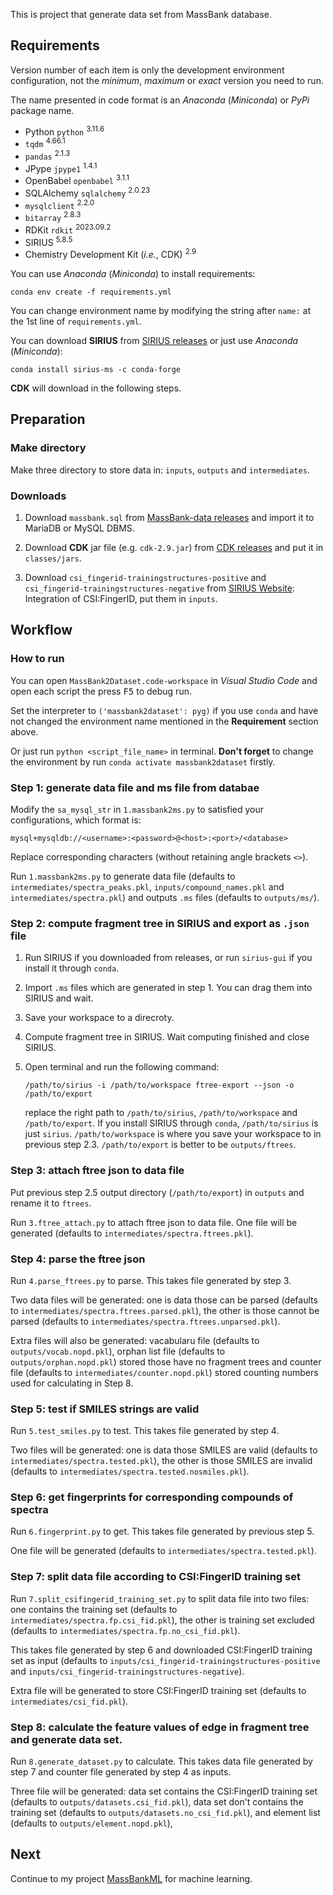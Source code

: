 This is project that generate data set from MassBank database.

## Requirements

Version number of each item is only the development environment configuration, not the *minimum*, *maximum* or *exact* version you need to run.

The name presented in code format is an *Anaconda* (*Miniconda*) or *PyPi* package name.

  - Python `python` <sup>3.11.6</sup>
  - `tqdm` <sup>4.66.1</sup>
  - `pandas` <sup>2.1.3</sup>
  - JPype `jpype1` <sup>1.4.1</sup>
  - OpenBabel `openbabel` <sup>3.1.1</sup>
  - SQLAlchemy `sqlalchemy` <sup>2.0.23</sup>
  - `mysqlclient` <sup>2.2.0</sup>
  - `bitarray` <sup>2.8.3</sup>
  - RDKit `rdkit` <sup>2023.09.2</sup>
  - SIRIUS <sup>5.8.5</sup>
  - Chemistry Development Kit (*i.e.*, CDK) <sup>2.9</sup>

You can use *Anaconda* (*Miniconda*) to install requirements:

```
conda env create -f requirements.yml
```

You can change environment name by modifying the string after `name:` at the 1st line of `requirements.yml`.

You can download **SIRIUS** from [SIRIUS releases](https://github.com/boecker-lab/sirius/releases/) or just use *Anaconda* (*Miniconda*):

```
conda install sirius-ms -c conda-forge
```

**CDK** will download in the following steps.

## Preparation

### Make directory

Make three directory to store data in: `inputs`, `outputs` and `intermediates`.

### Downloads

1.  Download `massbank.sql` from [MassBank-data releases](https://github.com/MassBank/MassBank-data/releases/) and import it to MariaDB or MySQL DBMS.

2.  Download **CDK** jar file (e.g. `cdk-2.9.jar`) from [CDK releases](https://github.com/cdk/cdk/releases/) and put it in `classes/jars`.

3.  Download `csi_fingerid-trainingstructures-positive` and `csi_fingerid-trainingstructures-negative` from [SIRIUS Website](https://bio.informatik.uni-jena.de/software/sirius/): Integration of CSI:FingerID, put them in `inputs`.

## Workflow

### How to run

You can open `MassBank2Dataset.code-workspace` in *Visual Studio Code* and open each script the press <kbd>F5</kbd> to debug run.

Set the interpreter to `('massbank2dataset': pyg)` if you use `conda` and have not changed the environment name mentioned in the **Requirement** section above.

Or just run `python <script_file_name>` in terminal. **Don't forget** to change the environment by run `conda activate massbank2dataset` firstly.

### Step 1: generate data file and ms file from databae

Modify the `sa_mysql_str` in `1.massbank2ms.py` to satisfied your configurations, which format is:

```
mysql+mysqldb://<username>:<password>@<host>:<port>/<database>
```

Replace corresponding characters (without retaining angle brackets `<>`).

Run `1.massbank2ms.py` to generate data file (defaults to `intermediates/spectra_peaks.pkl`, `inputs/compound_names.pkl` and `intermediates/spectra.pkl`) and outputs `.ms` files (defaults to `outputs/ms/`).

### Step 2: compute fragment tree in SIRIUS and export as `.json` file

1.  Run SIRIUS if you downloaded from releases, or run `sirius-gui` if you install it through `conda`.

2.  Import `.ms` files which are generated in step 1. You can drag them into SIRIUS and wait.

3.  Save your workspace to a direcroty.

4.  Compute fragment tree in SIRIUS. Wait computing finished and close SIRIUS.

5.  Open terminal and run the following command:

    ```
    /path/to/sirius -i /path/to/workspace ftree-export --json -o /path/to/export
    ```

    replace the right path to `/path/to/sirius`, `/path/to/workspace` and `/path/to/export`. If you install SIRIUS through `conda`, `/path/to/sirius` is just `sirius`. `/path/to/workspace` is where you save your workspace to in previous step 2.3. `/path/to/export` is better to be `outputs/ftrees`.

### Step 3: attach ftree json to data file

Put previous step 2.5 output directory (`/path/to/export`) in `outputs` and rename it to `ftrees`.

Run `3.ftree_attach.py` to attach ftree json to data file. One file will be generated (defaults to `intermediates/spectra.ftrees.pkl`).

### Step 4: parse the ftree json

Run `4.parse_ftrees.py` to parse. This takes file generated by step 3.

Two data files will be generated: one is data those can be parsed (defaults to `intermediates/spectra.ftrees.parsed.pkl`), the other is those cannot be parsed (defaults to `intermediates/spectra.ftrees.unparsed.pkl`).

Extra files will also be generated: vacabularu file (defaults to `outputs/vocab.nopd.pkl`), orphan list file (defaults to `outputs/orphan.nopd.pkl`) stored those have no fragment trees and counter file (defaults to `intermediates/counter.nopd.pkl`) stored counting numbers used for calculating in Step 8.

### Step 5: test if SMILES strings are valid

Run `5.test_smiles.py` to test. This takes file generated by step 4.

Two files will be generated: one is data those SMILES are valid (defaults to `intermediates/spectra.tested.pkl`), the other is those SMILES are invalid (defaults to `intermediates/spectra.tested.nosmiles.pkl`).

### Step 6: get fingerprints for corresponding compounds of spectra

Run `6.fingerprint.py` to get. This takes file generated by previous step 5. 

One file will be generated (defaults to `intermediates/spectra.tested.pkl`).

### Step 7: split data file according to CSI:FingerID training set

Run `7.split_csifingerid_training_set.py` to split data file into two files: one contains the training set (defaults to `intermediates/spectra.fp.csi_fid.pkl`), the other is training set excluded (defaults to `intermediates/spectra.fp.no_csi_fid.pkl`). 

This takes file generated by step 6 and downloaded CSI:FingerID training set as input (defaults to `inputs/csi_fingerid-trainingstructures-positive` and `inputs/csi_fingerid-trainingstructures-negative`).

Extra file will be generated to store CSI:FingerID training set (defaults to `intermediates/csi_fid.pkl`).

### Step 8: calculate the feature values of edge in fragment tree and generate data set.

Run `8.generate_dataset.py` to calculate. This takes data file generated by step 7 and counter file generated by step 4 as inputs.

Three file will be generated: data set contains the CSI:FingerID training set (defaults to `outputs/datasets.csi_fid.pkl`), data set don't contains the training set (defaults to `outputs/datasets.no_csi_fid.pkl`), and element list (defaults to `outputs/element.nopd.pkl`),

## Next

Continue to my project [MassBankML](https://github.com/qakcn/MassBankML) for machine learning.
